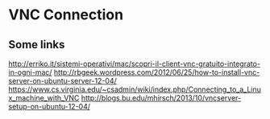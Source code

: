 VNC Connection
===


Some links
---
http://erriko.it/sistemi-operativi/mac/scopri-il-client-vnc-gratuito-integrato-in-ogni-mac/
http://rbgeek.wordpress.com/2012/06/25/how-to-install-vnc-server-on-ubuntu-server-12-04/
https://www.cs.virginia.edu/~csadmin/wiki/index.php/Connecting_to_a_Linux_machine_with_VNC
http://blogs.bu.edu/mhirsch/2013/10/vncserver-setup-on-ubuntu-12-04/
